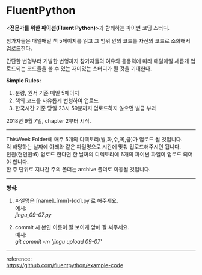 # FluentPython
&lt;**전문가를 위한 파이썬(Fluent Python)**>과 함께하는 파이썬 코딩 스터디.

참가자들은 매일매일 책 5페이지를 읽고 그 범위 안의 코드를 자신의 코드로 소화해서 업로드한다.

간단한 변형부터 기발한 변형까지 참가자들의 여유와 응용력에 따라 매일매일 새롭게 업로드되는 코드들을 볼 수 있는 재미있는 스터디가 될 것을 기대한다.

**Simple Rules:**
1. 분량, 원서 기준 매일 5페이지
2. 책의 코드를 자유롭게 변형하여 업로드
3. 한국시간 기준 당일 23시 59분까지 업로드하지 않으면 벌금 부과

2018년 9월 7일, chapter 2부터 시작.

***
ThisWeek Folder에 매주 5개의 디렉토리(월,화,수,목,금)가 업로드 될 것입니다.\
각 해당하는 날짜에 아래와 같은 파일명으로 시간에 맞춰 업로드해주시면 됩니다.\
전원(현인원:6) 업로드 한다면 한 날짜의 디렉토리에 6개의 파이썬 파일이 업로드 되어야 합니다.\
한 주 단위로 지나간 주의 폴더는 archive 폴더로 이동될 것입니다.

***
**형식:**
1. 파일명은 [name]_[mm]-[dd].py 로 해주세요.\
예시:\
_jingu_09-07.py_
  
2. commit 시 본인 이름이 잘 보이게 앞에 잘 써주세요.\
예시:\
_git commit -m 'jingu upload 09-07'_

***
reference:\
https://github.com/fluentpython/example-code
